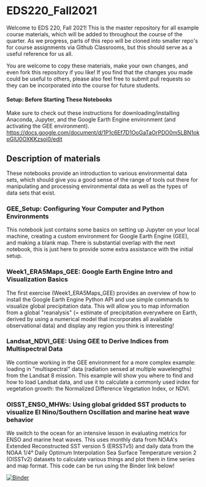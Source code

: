 # EDS220_Fall2021

Welcome to EDS 220, Fall 2021! This is the master repository for all example course materials, which will be added to throughout the course of the quarter. As we progress, parts of this repo will be cloned into smaller repo's for course assignments via Github Classrooms, but this should serve as a useful reference for us all.

You are welcome to copy these materials, make your own changes, and even fork this repository if you like! If you find that the changes you made could be useful to others, please also feel free to submit pull requests so they can be incorporated into the course for future students.

#### Setup: Before Starting These Notebooks 
Make sure to check out these instructions for downloading/installing Anaconda, Jupyter, and the Google Earth Engine environment (and activating the GEE environment).
https://docs.google.com/document/d/1P1c6Ef7D1OoGaTaOrPDO0m5LBN1okpGlU0OXKKzsoi0/edit

## Description of materials

These notebooks provide an introduction to various environmental data sets, which should give you a good sense of the range of tools out there for manipulating and processing environmental data as well as the types of data sets that exist. 

### GEE_Setup: Configuring Your Computer and Python Environments
This notebook just contains some basics on setting up Jupyter on your local machine, creating a custom environment for Google Earth Engine (GEE), and making a blank map. There is substantial overlap with the next notebook, this is just here to provide some extra assistance with the initial setup.

### Week1_ERA5Maps_GEE: Google Earth Engine Intro and Visualization Basics
The first exercise (Week1_ERA5Maps_GEE) provides an overview of how to install the Google Earth Engine Python API and use simple commands to visualize global precipitation data. This will allow you to map information from a global "reanalysis" (= estimate of precipitation everywhere on Earth, derived by using a numerical model that incorporates all available observational data) and display any region you think is interesting!

### Landsat_NDVI_GEE: Using GEE to Derive Indices from Multispectral Data
We continue working in the GEE environment for a more complex example: loading in "multispectral" data (radiation sensed at multiple wavelengths) from the Landsat 8 mission. This example will show you where to find and how to load Landsat data, and use it to calculate a commonly used index for vegetation growth: the Normalized Difference Vegetation Index, or NDVI.

### OISST_ENSO_MHWs: Using global gridded SST products to visualize El Nino/Southern Oscillation and marine heat wave behavior
We switch to the ocean for an intensive lesson in evaluating metrics for ENSO and marine heat waves. This uses monthly data from NOAA's Extended Reconstructed SST version 5 (ERSSTv5) and daily data from the NOAA 1/4° Daily Optimum Interpolation Sea Surface Temperature version 2 (OISSTv2) datasets to calculate various things and plot them in time series and map format. This code can be run using the Binder link below!

[![Binder](https://mybinder.org/badge_logo.svg)](https://mybinder.org/v2/gh/samanthastevenson/EDS220_Fall2021/main)
